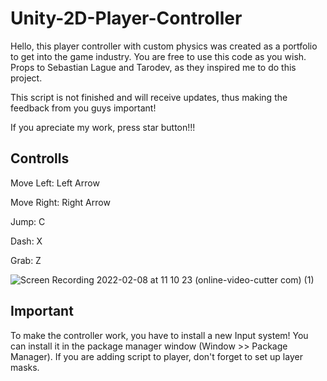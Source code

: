 # Unity-2D-Player-Controller

Hello, this player controller with custom physics was created as a portfolio to get into the game industry. You are free to use this code as you wish. Props to Sebastian Lague and Tarodev, as they inspired me to do this project.

This script is not finished and will receive updates, thus making the feedback from you guys important!

If you apreciate my work, press star button!!!

## Controlls
Move Left: Left Arrow

Move Right: Right Arrow

Jump: C

Dash: X

Grab: Z

![Screen Recording 2022-02-08 at 11 10 23 (online-video-cutter com) (1)](https://user-images.githubusercontent.com/49594342/153760452-e25b5cd1-95da-4343-99a7-ad888055650a.gif)

## Important
To make the controller work, you have to install a new Input system! You can install it in the package manager window (Window >> Package Manager).
If you are adding script to player, don't forget to set up layer masks.
